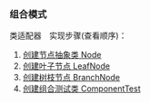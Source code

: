 ### 组合模式
类适配器　实现步骤(查看顺序)：
 1. [创建节点抽象类 Node](https://github.com/zhaohaihao/Java-Design-Patterns/blob/master/src/main/java/com/patterns/component/Node.java)
 2. [创建叶子节点 LeafNode](https://github.com/zhaohaihao/Java-Design-Patterns/blob/master/src/main/java/com/patterns/component/LeafNode.java)
 3. [创建树枝节点 BranchNode](https://github.com/zhaohaihao/Java-Design-Patterns/blob/master/src/main/java/com/patterns/component/BranchNode.java)
 4. [创建组合测试类 ComponentTest](https://github.com/zhaohaihao/Java-Design-Patterns/blob/master/src/main/java/com/patterns/component/ComponentTest.java)